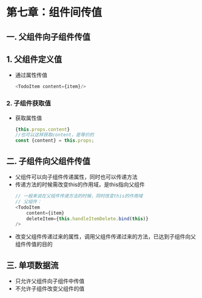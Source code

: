 # 第七章：组件间传值

## 一. 父组件向子组件传值

## 1. 父组件定义值
* 通过属性传值
    ```javascript
    <TodoItem content={item}/>
    ```

### 2. 子组件获取值
* 获取属性值
    ```javascript
    {this.props.content}
    //也可以这样获取content，是等价的
    const {content} = this.props;
    ```

## 二. 子组件向父组件传值
* 父组件可以向子组件传递属性，同时也可以传递方法
* 传递方法的时候需改变this的作用域，是this指向父组件
    ```javascript
    // 一般来说在父组件传递方法的时候，同时改变this的作用域
    // 父组件：
    <TodoItem 
        content={item}
        deleteItem={this.handleItemDelete.bind(this)}
    />
    ```
* 改变父组件传递过来的属性，调用父组件传递过来的方法，已达到子组件向父组件传值的目的

## 三. 单项数据流
* 只允许父组件向子组件中传值
* 不允许子组件改变父组件的值










<ad/>
<comment/>